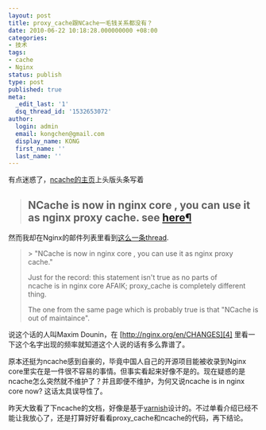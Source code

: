 ```yaml
---
layout: post
title: proxy_cache跟NCache一毛钱关系都没有？
date: 2010-06-22 10:18:28.000000000 +08:00
categories:
- 技术
tags:
- cache
- Nginx
status: publish
type: post
published: true
meta:
  _edit_last: '1'
  dsq_thread_id: '1532653072'
author:
  login: admin
  email: kongchen@gmail.com
  display_name: KONG
  first_name: ''
  last_name: ''
---
```

有点迷惑了，[ncache的主页][0]上头版头条写着

> ## NCache is now in nginx core , you can use it as nginx proxy cache. see [here][1][¶][2]
> 

然而我却在Nginx的邮件列表里看到[这么一条thread][3].

> \> "NCache is now in nginx core , you can use it as nginx proxy cache."
> 
> Just for the record: this statement isn't true as no parts of  
> ncache is in nginx core AFAIK; proxy\_cache is completely different  
> thing.
> 
> The one from the same page which is probably true is that "NCache is  
> out of maintaince".

说这个话的人叫Maxim Dounin，在 [http://nginx.org/en/CHANGES][4] 里看一下这个名字出现的频率就知道这个人说的话有多么靠谱了。

原本还挺为ncache感到自豪的，毕竟中国人自己的开源项目能被收录到Nginx core里实在是一件很不容易的事情。但事实看起来好像不是的。现在疑惑的是ncache怎么突然就不维护了？并且即便不维护，为何又说ncache is in nginx core now? 这话太具误导性了。

昨天大致看了下ncache的文档，好像是基于[varnish][5]设计的。不过单看介绍已经不能让我放心了，还是打算好好看看proxy\_cache和ncache的代码，再下结论。

[0]: http://code.google.com/p/ncache/
[1]: http://wiki.nginx.org/NginxHttpProxyModule#proxy_cache
[2]: http://code.google.com/p/ncache/#NCache_is_now_in_nginx_core_,__you_can_use_it_as_nginx_proxy_cac
[3]: http://forum.nginx.org/read.php?2,4979,46951#msg-46951
[4]: http://nginx.org/en/CHANGES
[5]: http://www.varnish-cache.org/